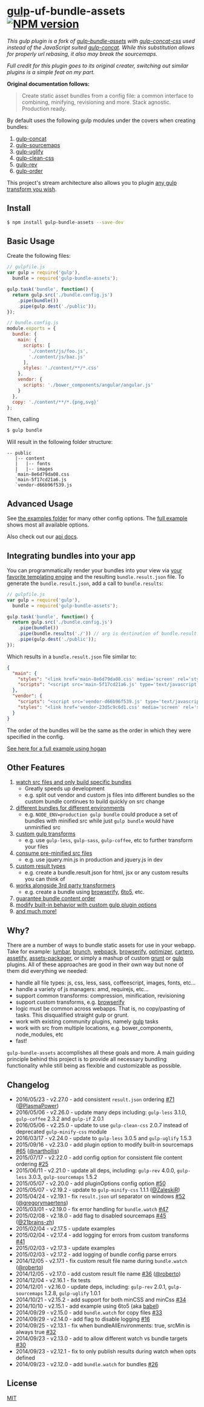 # [gulp](http://gulpjs.com/)-uf-bundle-assets [![NPM version][npm-image]][npm-url]

_This gulp plugin is a fork of [gulp-bundle-assets](https://github.com/dowjones/gulp-bundle-assets) with [gulp-concat-css](https://github.com/mariocasciaro/gulp-concat-css) used instead of the JavaScript suited [gulp-concat](https://github.com/contra/gulp-concat). While this substitution allows for properly url rebasing, it also may break the sourcemaps._

_Full credit for this plugin goes to its original creater, switching out similar plugins is a simple feat on my part._

**Original documentation follows:**

> Create static asset bundles from a config file: a common interface to combining, minifying, revisioning and more. Stack agnostic. Production ready.

By default uses the following gulp modules under the covers when creating bundles:

1. [gulp-concat](https://github.com/wearefractal/gulp-concat)
2. [gulp-sourcemaps](https://github.com/floridoo/gulp-sourcemaps)
3. [gulp-uglify](https://github.com/terinjokes/gulp-uglify)
4. [gulp-clean-css](https://github.com/scniro/gulp-clean-css)
6. [gulp-rev](https://github.com/sindresorhus/gulp-rev)
7. [gulp-order](https://github.com/sirlantis/gulp-order)

This project's stream architecture also allows you to plugin [any gulp transform you wish](examples/custom-transforms).

## Install

```bash
$ npm install gulp-bundle-assets --save-dev
```

## Basic Usage

Create the following files:

```js
// gulpfile.js
var gulp = require('gulp'),
  bundle = require('gulp-bundle-assets');

gulp.task('bundle', function() {
  return gulp.src('./bundle.config.js')
    .pipe(bundle())
    .pipe(gulp.dest('./public'));
});
```

```js
// bundle.config.js
module.exports = {
  bundle: {
    main: {
      scripts: [
        './content/js/foo.js',
        './content/js/baz.js'
      ],
      styles: './content/**/*.css'
    },
    vendor: {
      scripts: './bower_components/angular/angular.js'
    }
  },
  copy: './content/**/*.{png,svg}'
};
```

Then, calling

```bash
$ gulp bundle
```

Will result in the following folder structure:

```
-- public
   |-- content
   |   |-- fonts
   |   |-- images
   `main-8e6d79da08.css
   `main-5f17cd21a6.js
   `vendor-d66b96f539.js
```

## Advanced Usage

See [the examples folder](examples) for many other config options. The [full example](examples/full) shows most
all available options.

Also check out our [api docs](docs/API.md).

## Integrating bundles into your app

You can programmatically render your bundles into your view via
[your favorite templating engine](https://www.google.com/webhp?ion=1&espv=2&ie=UTF-8#q=node%20js%20templating%20engine)
and the resulting `bundle.result.json` file. To generate the `bundle.result.json`, add a call to `bundle.results`:

```js
// gulpfile.js
var gulp = require('gulp'),
  bundle = require('gulp-bundle-assets');

gulp.task('bundle', function() {
  return gulp.src('./bundle.config.js')
    .pipe(bundle())
    .pipe(bundle.results('./')) // arg is destination of bundle.result.json
    .pipe(gulp.dest('./public'));
});
```

Which results in a `bundle.result.json` file similar to:

```json
{
  "main": {
    "styles": "<link href='main-8e6d79da08.css' media='screen' rel='stylesheet' type='text/css'/>",
    "scripts": "<script src='main-5f17cd21a6.js' type='text/javascript'></script>"
  },
  "vendor": {
    "scripts": "<script src='vendor-d66b96f539.js' type='text/javascript'></script>",
    "styles": "<link href='vendor-23d5c9c6d1.css' media='screen' rel='stylesheet' type='text/css'/>"
  }
}
```

The order of the bundles will be the same as the order in which they were specified in the config.

[See here for a full example using hogan](examples/express-app-using-result-json)

## Other Features

1. [watch src files and only build specific bundles](examples/full/gulpfile.js)
    * Greatly speeds up development
    * e.g. split out vendor and custom js files into different bundles so the custom bundle continues to build quickly on src change
2. [different bundles for different environments](examples/per-environment)
    * e.g. `NODE_ENV=production gulp bundle` could produce a set of bundles with minified src while just `gulp bundle` would have unminified src  
3. [custom gulp transforms](examples/custom-transforms/readme.md)
    * e.g. use `gulp-less`, `gulp-sass`, `gulp-coffee`, etc to further transform your files
4. [consume pre-minified src files](examples/full)
    * e.g. use jquery.min.js in production and jquery.js in dev
5. [custom result types](examples/custom-result)
    * e.g. create a bundle.result.json for html, jsx or any custom results you can think of
6. [works alongside 3rd party transformers](examples/browserify)
    * e.g. create a bundle using [browserify](http://browserify.org/), [6to5](https://github.com/sebmck/6to5), etc.
7. [guarantee bundle content order](examples/guarantee-content-order)
8. [modify built-in behavior with custom gulp plugin options](examples/full/bundle.config.js#L86)
9. [and much more!](examples/full/bundle.config.js)

## Why?

There are a number of ways to bundle static assets for use in your webapp.
Take for example:
[lumbar](http://walmartlabs.github.io/lumbar/),
[brunch](https://github.com/brunch/brunch),
[webpack](http://webpack.github.io/),
[browserify](http://browserify.org/),
[optimizer](https://github.com/raptorjs/optimizer),
[cartero](https://github.com/rotundasoftware/cartero),
[assetify](https://github.com/bevacqua/node-assetify),
[assets-packager](https://github.com/jakubpawlowicz/assets-packager), or
simply a mashup of custom [grunt](http://gruntjs.com/) or
[gulp](http://gulpjs.com/) plugins. All of these approaches are good in their
own way but none of them did everything we needed:

* handle all file types: js, css, less, sass, coffeescript, images, fonts, etc...
* handle a variety of js managers: amd, requirejs, etc...
* support common transforms: compression, minification, revisioning
* support custom transforms, e.g. [browserify](http://browserify.org/)
* logic must be common across webapps. That is, no copy/pasting of tasks. This
disqualified straight gulp or grunt.
* work with existing community plugins, namely [gulp](http://gulpjs.com/) tasks
* work with src from multiple locations, e.g. bower_components, node_modules, etc
* fast!

`gulp-bundle-assets` accomplishes all these goals and more. A main guiding
principle behind this project is to provide all necessary bundling functionality
while still being as flexible and customizable as possible.

## Changelog

* 2016/05/23 - v2.27.0 - add consistent `result.json` ordering [#71](https://github.com/dowjones/gulp-bundle-assets/issues/71) ([@PlasmaPower](https://github.com/PlasmaPower))
* 2016/05/06 - v2.26.0 - update many deps including: `gulp-less` 3.1.0, `gulp-coffee` 2.3.2 and `gulp-if` 2.0.1
* 2016/05/06 - v2.25.0 - update to use `gulp-clean-css` 2.0.7 instead of deprecated `gulp-minify-css` module
* 2016/03/17 - v2.24.0 - update to `gulp-less` 3.0.5 and `gulp-uglify` 1.5.3
* 2015/09/16 - v2.23.0 - add plugin option to modify built-in sourcemaps [#65](https://github.com/dowjones/gulp-bundle-assets/issues/65) ([@narthollis](https://github.com/narthollis))
* 2015/07/17 - v2.22.0 - add config option for consistent file content ordering [#25](https://github.com/dowjones/gulp-bundle-assets/issues/25)
* 2015/06/11 - v2.21.0 - update all deps, including: `gulp-rev` 4.0.0, `gulp-less` 3.0.3, `gulp-sourcemaps` 1.5.2
* 2015/05/07 - v2.20.0 - add pluginOptions config option [#50](https://github.com/dowjones/gulp-bundle-assets/issues/50)
* 2015/05/07 - v2.19.2 - update to `gulp-minify-css` 1.1.1 ([@ZaleskiR](https://github.com/ZaleskiR))
* 2015/04/24 - v2.19.1 - fix `result.json` url separator on windows [#52](https://github.com/dowjones/gulp-bundle-assets/pull/52) ([@gregorymaertens](https://github.com/gregorymaertens))
* 2015/03/01 - v2.19.0 - fix error handling for `bundle.watch` [#47](https://github.com/dowjones/gulp-bundle-assets/pull/47)
* 2015/02/08 - v2.18.0 - add flag to disabled sourcemaps [#45](https://github.com/dowjones/gulp-bundle-assets/pull/45) ([@21brains-zh](https://github.com/21brains-zh))
* 2015/02/04 - v2.17.5 - update examples
* 2015/02/04 - v2.17.4 - add logging for errors from custom transforms [#41](https://github.com/dowjones/gulp-bundle-assets/issues/41)
* 2015/02/03 - v2.17.3 - update examples
* 2015/02/03 - v2.17.2 - add logging of bundle config parse errors
* 2014/12/05 - v2.17.1 - fix custom result file name during `bundle.watch` ([@roberto](https://github.com/roberto))
* 2014/12/05 - v2.17.0 - add custom result file name [#36](https://github.com/dowjones/gulp-bundle-assets/issues/36) ([@roberto](https://github.com/roberto))
* 2014/12/04 - v2.16.1 - fix tests
* 2014/12/01 - v2.16.0 - update deps, including: `gulp-rev` 2.0.1, `gulp-sourcemaps` 1.2.8, `gulp-uglify` 1.0.1
* 2014/10/21 - v2.15.2 - add support for both minCSS and minCss [#34](https://github.com/dowjones/gulp-bundle-assets/issues/34)
* 2014/10/10 - v2.15.1 - add example using 6to5 (aka [babel](https://babeljs.io/))
* 2014/09/29 - v2.15.0 - add `bundle.watch` for copy files [#33](https://github.com/dowjones/gulp-bundle-assets/issues/33)
* 2014/09/29 - v2.14.0 - add flag to disable logging [#16](https://github.com/dowjones/gulp-bundle-assets/issues/16)
* 2014/09/25 - v2.13.1 - fix when bundleAllEnvironments: true, srcMin is always true [#32](https://github.com/dowjones/gulp-bundle-assets/issues/32)
* 2014/09/23 - v2.13.0 - add to allow different watch vs bundle targets [#30](https://github.com/dowjones/gulp-bundle-assets/issues/30)
* 2014/09/23 - v2.12.1 - fix to only publish results during watch when opts defined
* 2014/09/23 - v2.12.0 - add `bundle.watch` for bundles [#26](https://github.com/dowjones/gulp-bundle-assets/issues/26)

## License

[MIT](LICENSE)

[npm-url]: https://npmjs.org/package/gulp-bundle-assets
[npm-image]: http://img.shields.io/npm/v/gulp-bundle-assets.svg
[travis-image]: https://travis-ci.org/dowjones/gulp-bundle-assets.svg?branch=master
[travis-url]: https://travis-ci.org/dowjones/gulp-bundle-assets
[coverage-image]: https://img.shields.io/coveralls/chmontgomery/gulp-bundle-assets.svg
[coverage-url]: https://coveralls.io/r/chmontgomery/gulp-bundle-assets
